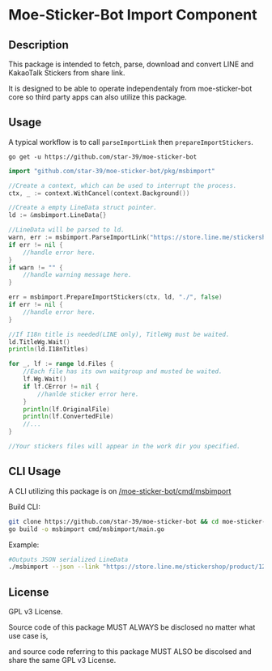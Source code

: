 # Moe-Sticker-Bot Import Component

## Description
This package is intended to fetch, parse, download and convert LINE and KakaoTalk Stickers from share link.

It is designed to be able to operate independentaly from moe-sticker-bot core so third party apps can also utilize this package.

## Usage

A typical workflow is to call `parseImportLink` then `prepareImportStickers`.

```
go get -u https://github.com/star-39/moe-sticker-bot
```


```go
import "github.com/star-39/moe-sticker-bot/pkg/msbimport"

//Create a context, which can be used to interrupt the process.
ctx, _ := context.WithCancel(context.Background())

//Create a empty LineData struct pointer.
ld := &msbimport.LineData{}

//LineData will be parsed to ld.
warn, err := msbimport.ParseImportLink("https://store.line.me/stickershop/product/27286", ld)
if err != nil {
    //handle error here.
}
if warn != "" {
    //handle warning message here.
}

err = msbimport.PrepareImportStickers(ctx, ld, "./", false)
if err != nil {
    //handle error here.
}

//If I18n title is needed(LINE only), TitleWg must be waited.
ld.TitleWg.Wait()
println(ld.I18nTitles)

for _, lf := range ld.Files {
    //Each file has its own waitgroup and musted be waited.
    lf.Wg.Wait()
    if lf.CError != nil {
        //hanlde sticker error here.
    }
    println(lf.OriginalFile)
    println(lf.ConvertedFile)
    //...
}

//Your stickers files will appear in the work dir you specified.
```

## CLI Usage
A CLI utilizing this package is on [/moe-sticker-bot/cmd/msbimport](https://github.com/star-39/moe-sticker-bot/tree/master/cmd/msbimport)

Build CLI:
```bash
git clone https://github.com/star-39/moe-sticker-bot && cd moe-sticker-bot
go build -o msbimport cmd/msbimport/main.go
```

Example:
```bash
#Outputs JSON serialized LineData
./msbimport --json --link "https://store.line.me/stickershop/product/1288222/ja"
```

## License
GPL v3 License.

Source code of this package MUST ALWAYS be disclosed no matter what use case is, 

and source code referring to this package MUST ALSO be discolsed and share the same GPL v3 License.
